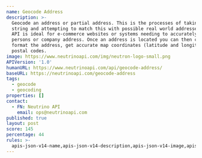 ```yaml
---
name: Geocode Address
description: >-
  Geocode an address or partial address. This is the processes of taking a
  string and attempting to match this with possible real world addresses. This
  API is ideal for e-commerce websites or systems needing to accurately verify a
  persons or company address. Once an address is located you can then correctly
  format the address, get accurate map coordinates (latitude and longitude) and
  postal codes.
image: https://www.neutrinoapi.com/img/neutron-logo-small.png
APIVersion: '1.0'
humanURL: https://www.neutrinoapi.com/api/geocode-address/
baseURL: https://neutrinoapi.com/geocode-address
tags:
  - geocode
  - geocoding
properties: []
contact:
  - FN: Neutrino API
    email: ops@neutrinoapi.com
published: true
layout: post
score: 145
percentage: 44
rules: >-
  apis-json-v14-name,apis-json-v14-description,apis-json-v14-image,apis-json-v14-url,apis-json-v14-tags,apis-json-v14-maintainers,apis-json-v14-maintainers-fn,apis-json-v14-maintainers-email,apis-json-v14-apis-name,apis-json-v14-apis-description,apis-json-v14-apis-image,apis-json-v14-apis-humanURL,apis-json-v14-apis-baseURL,apis-json-v14-apis-tags
---
```

